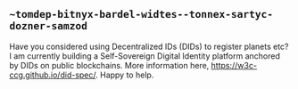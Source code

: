 ## `~tomdep-bitnyx-bardel-widtes--tonnex-sartyc-dozner-samzod`
Have you considered using Decentralized IDs (DIDs) to register planets etc? I am currently building a Self-Sovereign Digital Identity platform anchored by DIDs on public blockchains. More information here, https://w3c-ccg.github.io/did-spec/. Happy to help.